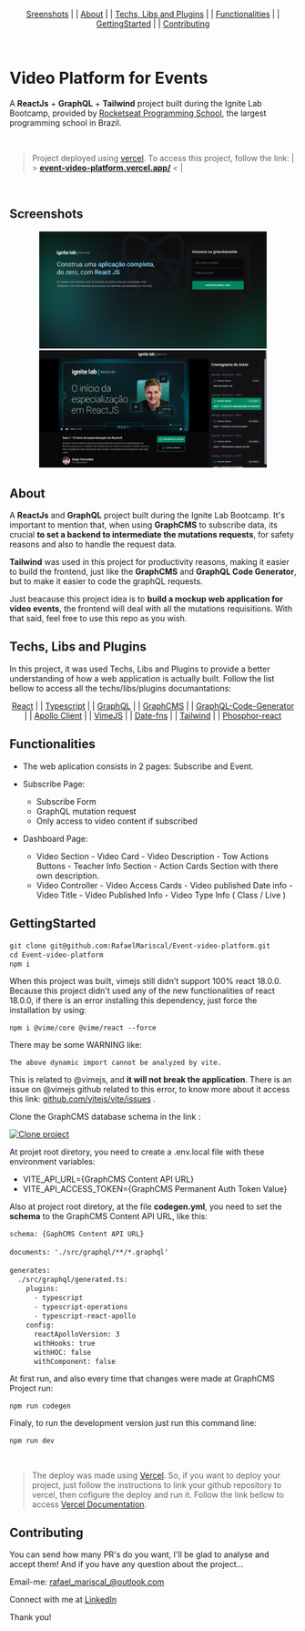 
<p align="center"> 
  <a href="#Sreenshots">Sreenshots</a>  | |  
  <a href="#About">About</a>  | |  
  <a href="#Techs">Techs, Libs and Plugins</a>  | |  
  <a href="#Functionalities">Functionalities</a> | |
  <a href="#GettingStarted">GettingStarted</a> | |
  <a href="#Contributing">Contributing</a>
</p>

</br>

<h1> Video Platform for Events </h1>

A <strong>ReactJs</strong> + <strong>GraphQL</strong> + <strong>Tailwind</strong> project built during the Ignite Lab Bootcamp, provided by <a href="https://www.rocketseat.com.br/">Rocketseat Programming School</a>, the largest programming school in Brazil.

</br>

> Project deployed using <a href="https://vercel.com/docs">vercel</a>. To access this project, follow the link: | > <a href="https://event-video-platform.vercel.app/"><strong>event-video-platform.vercel.app/</strong></a> < |

</br>

<h2 id="Sreenshots">Screenshots</h2>

<p align="center">
 <img src="https://github.com/RafaelMariscal/Event-video-platform/blob/main/src/assets/Login-Page-Screenshot.png" width="400px"/>
 <img src="https://github.com/RafaelMariscal/Event-video-platform/blob/main/src/assets/Event-Page-Screenshot.png" width="400px"/>
</p>

<h2 id="About">About</h2>

A <strong>ReactJs</strong> and <strong>GraphQL</strong> project built during the Ignite Lab Bootcamp. It's important to mention that, when using <strong>GraphCMS</strong> to subscribe data, its crucial <strong>to set a backend to intermediate the mutations requests</strong>, for safety reasons and also to handle the request data.

<strong>Tailwind</strong> was used in this project for productivity reasons, making it easier to build the frontend, just like the <strong>GraphCMS</strong> and <strong>GraphQL Code Generator</strong>, but to make it easier to code the graphQL requests.

Just beacause this project idea is to <strong>build a mockup web application for video events</strong>, the frontend will deal with all the mutations requisitions. With that said, feel free to use this repo as you wish.

<h2 id="Techs">Techs, Libs and Plugins</h2>

In this project, it was used Techs, Libs and Plugins to provide a better understanding of how a web application is actually built. Follow the list bellow to access all the techs/libs/plugins documantations:

<p align="center">
  <a href="https://pt-br.reactjs.org/docs/getting-started.html">React</a> | | 
  <a href="https://www.typescriptlang.org/docs/handbook/typescript-in-5-minutes.html">Typescript</a> | | 
  <a href="https://graphcms.com/docs/guides/getting-started/create-a-project">GraphQL</a> | |
  <a href="https://graphcms.com/docs/guides/getting-started/create-a-project">GraphCMS</a> | |
  <a href="https://www.graphql-code-generator.com/docs/getting-started">GraphQL-Code-Generator</a> | |
  <a href="https://www.apollographql.com/docs/react">Apollo Client</a> | | 
  <a href="https://vimejs.com/getting-started/installation">VimeJS</a> | | 
  <a href="https://date-fns.org/docs/Getting-Started">Date-fns</a> | | 
  <a href="https://tailwindcss.com/docs/installation">Tailwind</a> | | 
  <a href="https://phosphoricons.com/">Phosphor-react</a> 
</p>

<h2 id="Functionalities">Functionalities</h2>

- The web aplication consists in 2 pages: Subscribe and Event.
- Subscribe Page:
  - Subscribe Form
  - GraphQL mutation request
  - Only access to video content if subscribed
 
- Dashboard Page:
  - Video Section
		- Video Card
		- Video Description
		- Tow Actions Buttons 
		- Teacher Info Section
		- Action Cards Section with there own description.
  - Video Controller
		  - Video Access Cards 
		  - Video published Date info
		  - Video Title
		  - Video Published Info
		  - Video Type Info ( Class / Live )

<h2 id="GettingStarted">GettingStarted</h2>

    git clone git@github.com:RafaelMariscal/Event-video-platform.git
    cd Event-video-platform
    npm i
<p>
When this project was built, vimejs still didn't support 100% react 18.0.0. Because this project didn't used any of the new functionalities of react 18.0.0, if there is an error installing this dependency, just force the installation by using:

    npm i @vime/core @vime/react --force


There may be some WARNING like:  

    The above dynamic import cannot be analyzed by vite.

This is related to @vimejs, and <strong>it will not break the application</strong>. There is an issue on @vimejs github related to this error, to know more about it access this link:  <a href="https://github.com/vitejs/vite/issues?q=The+above+dynamic+import+cannot+be+analyzed+by+vite.+">github.com/vitejs/vite/issues</a> .

Clone the GraphCMS database schema in the link : 

[![Clone project](https://graphcms.com/button)](https://app.graphcms.com/clone/31d3a300b4ff4936a6629512015b2f6b?name=Ignite%20Lab%20-%20Rafael%20Mariscal)

At projet root diretory, you need to create a .env.local file with these environment variables:
- VITE_API_URL={GraphCMS Content API URL}
- VITE_API_ACCESS_TOKEN={GraphCMS Permanent Auth Token Value}

Also at project root diretory, at the file <strong>codegen.yml</strong>, you need to set the <strong>schema</strong> to the GraphCMS Content API URL, like this:
    
    schema: {GaphCMS Content API URL}

    documents: './src/graphql/**/*.graphql'

    generates:
      ./src/graphql/generated.ts:
        plugins:
          - typescript
          - typescript-operations
          - typescript-react-apollo
        config:
          reactApolloVersion: 3
          withHooks: true
          withHOC: false
          withComponent: false


At first run, and also every time that changes were made at GraphCMS Project run:

    npm run codegen

Finaly, to run the development version just run this command line:

    npm run dev

</br>

> The deploy was made using <a href="https://vercel.com/docs">Vercel</a>. So, if you want to deploy your project, just follow the instructions to link your github repository to vercel, then cofigure the deploy and run it. Follow the link bellow to access <a href="https://vercel.com/docs">Vercel Documentation</a>.

</p>


<h2 id="Contributing">Contributing</h2>

You can send how many PR's do you want, I'll be glad to analyse and accept them! And if you have any question about the project...

Email-me: <a href="mailto: rafael_mariscal_@outlook.com">rafael_mariscal_@outlook.com</a>

Connect with me at  <a href="https://www.linkedin.com/in/rafael-mariscal/">LinkedIn</a>

Thank you!
